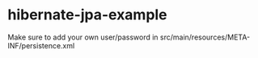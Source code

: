 # hibernate-jpa-example

Make sure to add your own user/password in src/main/resources/META-INF/persistence.xml
